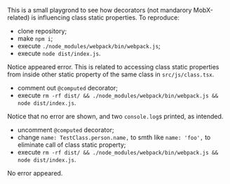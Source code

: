 This is a small playgrond to see how decorators (not mandarory MobX-related) is influencing class static properties.
To reproduce:
 - clone repository;
 - make `npm i`;
 - execute `./node_modules/webpack/bin/webpack.js`;
 - execute `node dist/index.js`.

 Notice appeared error. This is related to accessing class static properties from inside other static property of the same class in `src/js/class.tsx`.

 - comment out `@computed` decorator;
 - execute `rm -rf dist/ && ./node_modules/webpack/bin/webpack.js && node dist/index.js`.

 Notice that no error are shown, and two `console.log`s printed, as intended.

 - uncomment `@computed` decorator;
 - change `name: TestClass.person.name,` to smth like `name: 'foo',` to eliminate call of class static property;
 - execute `rm -rf dist/ && ./node_modules/webpack/bin/webpack.js && node dist/index.js`.

 No error appeared.
